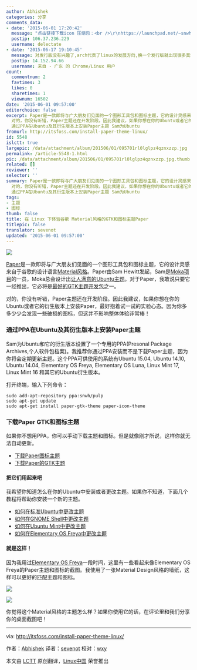 ```yaml
---
author: Abhishek
categories: 分享
comments_data:
- date: '2015-06-01 17:20:42'
  message: "点击链接下载icon 压缩包：<br />\r\nhttps://launchpad.net/~snwh/+archive/ubuntu/pulp/+files/paper-icon-theme_1.0-0%7E146%7Eubuntu15.04.1.tar.gz"
  postip: 106.37.236.229
  username: delectate
- date: '2015-06-17 19:10:45'
  message: 对发行版没有兴趣了,arch代表了linux的发展方向,换一个发行版就出现很多莫名其妙的兼容性问题等等,浪费人的精力
  postip: 14.152.94.66
  username: 来自 - 广东 的 Chrome/Linux 用户
count:
  commentnum: 2
  favtimes: 3
  likes: 0
  sharetimes: 1
  viewnum: 16502
date: '2015-06-01 09:57:00'
editorchoice: false
excerpt: Paper是一款即将与广大朋友们见面的一个图形工具包和图标主题，它的设计灵感来自于谷歌的设计语言Material风格。Paper由Sam Hewitt发起，Sam是Moka项目的一员，Moka总会设计出让人满意的Ubuntu主题。对于Paper，我敢说只要它一经推出，它必将是最好的GTK主题开发包之一。
  对的，你没有听错，Paper主题还在开发阶段。因此我建议，如果你想在你的Ubuntu或者它的衍生版本上安装Paper，最好抱着试一试的实验心态。因为你多多少少会发现一些破损的图标，但这并不影响整体体验非常棒！
  通过PPA在Ubuntu及其衍生版本上安装Paper主题 Sam为Ubuntu
fromurl: http://itsfoss.com/install-paper-theme-linux/
id: 5548
islctt: true
largepic: /data/attachment/album/201506/01/095701rl0lglpz4qznxzzp.jpg
permalink: /article-5548-1.html
pic: /data/attachment/album/201506/01/095701rl0lglpz4qznxzzp.jpg.thumb.jpg
related: []
reviewer: ''
selector: ''
summary: Paper是一款即将与广大朋友们见面的一个图形工具包和图标主题，它的设计灵感来自于谷歌的设计语言Material风格。Paper由Sam Hewitt发起，Sam是Moka项目的一员，Moka总会设计出让人满意的Ubuntu主题。对于Paper，我敢说只要它一经推出，它必将是最好的GTK主题开发包之一。
  对的，你没有听错，Paper主题还在开发阶段。因此我建议，如果你想在你的Ubuntu或者它的衍生版本上安装Paper，最好抱着试一试的实验心态。因为你多多少少会发现一些破损的图标，但这并不影响整体体验非常棒！
  通过PPA在Ubuntu及其衍生版本上安装Paper主题 Sam为Ubuntu
tags:
- 主题
- 图标
thumb: false
title: 在 Linux 下体验谷歌 Material风格的GTK和图标主题Paper
titlepic: false
translator: sevenot
updated: '2015-06-01 09:57:00'
---
```


![](/data/attachment/album/201506/01/095701rl0lglpz4qznxzzp.jpg)


[Paper](http://snwh.org/paper/)是一款即将与广大朋友们见面的一个图形工具包和图标主题，它的设计灵感来自于谷歌的设计语言[Material风格](http://www.google.fr/design/spec/material-design/introduction.html)。Paper由Sam Hewitt发起，Sam是[Moka项目](http://mokaproject.com/moka-icon-theme/)的一员，Moka总会设计出[让人满意的Ubuntu主题](http://itsfoss.com/best-icon-themes-ubuntu-1404/)。对于Paper，我敢说只要它一经推出，它必将是[最好的GTK主题开发包](http://itsfoss.com/gnome-shell-themes-ubuntu-1404/)之一。


对的，你没有听错，Paper主题还在开发阶段。因此我建议，如果你想在你的Ubuntu或者它的衍生版本上安装Paper，最好抱着试一试的实验心态。因为你多多少少会发现一些破损的图标，但这并不影响整体体验非常棒！


### 通过PPA在Ubuntu及其衍生版本上安装Paper主题


Sam为Ubuntu和它的衍生版本设置了一个专用的PPA(Presonal Package Archives,个人软件包档案)。我推荐你通过PPA安装而不是下载Paper主题，因为你将会定期更新主题。这个PPA可供使用的系统有Ubuntu 15.04, Ubuntu 14.10, Ubuntu 14.04, Elementary OS Freya, Elementary OS Luna, Linux Mint 17, Linux Mint 16 和其它的Ubuntu衍生版本。


打开终端，输入下列命令：



```
sudo add-apt-repository ppa:snwh/pulp
sudo apt-get update
sudo apt-get install paper-gtk-theme paper-icon-theme

```

### 下载Paper GTK和图标主题


如果你不想用PPA，你可以手动下载主题和图标。但是就像刚才所说，这样你就无法自动更新。


* [下载Paper图标主题](https://github.com/snwh/paper-icon-theme)
* [下载Paper的GTK主题](https://github.com/snwh/paper-gtk-theme)


#### 把它们用起来吧


我希望你知道怎么在你的Ubuntu中安装或者更改主题。如果你不知道，下面几个教程将帮助你安装一个新的主题。


* [如何在标准Ubuntu中更改主题](http://itsfoss.com/how-to-install-themes-in-ubuntu-13-10/)
* [如何在GNOME Shell中更改主题](http://itsfoss.com/install-switch-themes-gnome-shell/)
* [如何在Ubuntu Mint中更改主题](http://itsfoss.com/install-icon-linux-mint/)
* [如何在Elementary OS Freya中更改主题](http://itsfoss.com/install-themes-icons-elementary-os-freya/)


#### 就是这样！


因为我用过[Elementary OS Freya](http://itsfoss.com/tag/elementary-os-freya/)一段时间，这里有一些看起来像Elementary OS Freya的Paper主题和图标的截图。我使用了一张Material Design风格的墙纸，这样可以更好的匹配主题和图标。


![](/data/attachment/album/201506/01/095701qg8r2g7xugb7g5lg.jpg)


![](/data/attachment/album/201506/01/095701z7iz8th00ahww0a0.jpg)


你觉得这个Material风格的主题怎么样？如果你使用它的话，在评论里和我们分享你的桌面截图吧！




---


via: <http://itsfoss.com/install-paper-theme-linux/>


作者：[Abhishek](http://itsfoss.com/author/abhishek/) 译者：[sevenot](https://github.com/sevenot) 校对：[wxy](https://github.com/wxy)


本文由 [LCTT](https://github.com/LCTT/TranslateProject) 原创翻译，[Linux中国](http://linux.cn/) 荣誉推出